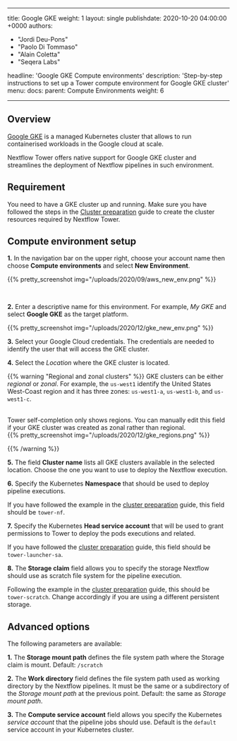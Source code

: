   ---
title: Google GKE
weight: 1
layout: single
publishdate: 2020-10-20 04:00:00 +0000
authors:
  - "Jordi Deu-Pons"
  - "Paolo Di Tommaso"
  - "Alain Coletta"
  - "Seqera Labs"

headline: 'Google GKE Compute environments'
description: 'Step-by-step instructions to set up a Tower compute environment for Google GKE cluster'
menu:
  docs:
    parent: Compute Environments
    weight: 6

---
## Overview

[Google GKE](https://cloud.google.com/kubernetes-engine) is a managed Kubernetes cluster that allows to run containerised workloads in the Google cloud at scale.

Nextflow Tower offers native support for Google GKE cluster and streamlines the deployment
of Nextflow pipelines in such environment.


## Requirement

You need to have a GKE cluster up and running. Make sure you have followed
the steps in the [Cluster preparation](https://github.com/seqeralabs/nf-tower-k8s) guide to create the cluster resources required by Nextflow Tower.


## Compute environment setup

**1.** In the navigation bar on the upper right, choose your account name then choose **Compute environments** and select **New Environment**.

{{% pretty_screenshot img="/uploads/2020/09/aws_new_env.png" %}}

</br>

**2.** Enter a descriptive name for this environment. For example, *My GKE* and select **Google GKE** as the target platform.

{{% pretty_screenshot img="/uploads/2020/12/gke_new_env.png" %}}

**3.** Select your Google Cloud credentials. The credentials are needed to identify the user that will access the GKE cluster.

**4.** Select the *Location* where the GKE cluster is located.

{{% warning "Regional and zonal clusters" %}}
GKE clusters can be either *regional* or *zonal*. For example, the `us-west1` identify the United States West-Coast region and it has three zones: `us-west1-a`, `us-west1-b`, and `us-west1-c`.

<br>
Tower self-completion only shows regions. You can manually edit this field if your GKE cluster was created as zonal rather than regional.
<br>
{{% pretty_screenshot img="/uploads/2020/12/gke_regions.png" %}}

{{% /warning %}}

**5.** The field **Cluster name** lists all GKE clusters available in the selected location. Choose the one you want to use to deploy the Nextflow execution.

**6.** Specify the Kubernetes **Namespace** that should be used to deploy pipeline executions.

If you have followed the example in the [cluster preparation](https://github.com/seqeralabs/nf-tower-k8s/blob/master/cluster-preparation.md#2-service-account--role-creation) guide, this field should be `tower-nf`.

**7.** Specify the Kubernetes **Head service account** that will be used to grant permissions to Tower to deploy the pods executions and related.

If you have followed the [cluster preparation](https://github.com/seqeralabs/nf-tower-k8s/blob/master/cluster-preparation.md#2-service-account--role-creation) guide, this field should be `tower-launcher-sa`.

**8.** The **Storage claim** field allows you to specify the storage Nextflow should use as
scratch file system for the pipeline execution.

Following the example in the [cluster preparation](https://github.com/seqeralabs/nf-tower-k8s/blob/master/cluster-preparation.md#3-storage-configuration) guide, this should be `tower-scratch`. Change accordingly if you are using a different persistent storage.

## Advanced options

The following parameters are available:

**1.** The **Storage mount path** defines the file system path where the Storage claim is mount. Default: `/scratch`

**2.** The **Work directory** field defines the file system path used as working directory by the Nextflow pipelines. It must be the same or a subdirectory of the *Storage mount path* at the previous point. Default: the same as *Storage mount path*.

**3.** The  **Compute service account** field allows you specify the Kubernetes *service account* that the pipeline jobs should use. Default is the `default` service account in your Kubernetes cluster.
